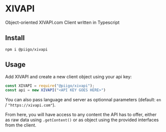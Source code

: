 # XIVAPI

Object-oriented XIVAPI.com Client written in Typescript

## Install

`npm i @piigo/xivapi`

## Usage

Add XIVAPI and create a new client object using your api key:

```javascript
const XIVAPI = require("@piigo/xivapi");
const api = new XIVAPI("<API KEY GOES HERE>")
```

You can also pass language and server as optionnal parameters (default: `en` / `"https://xivapi.com"`).

From here, you will have access to any content the API has to offer, either as raw data using `.getContent()`
or as object using the provided interfaces from the client.